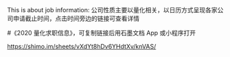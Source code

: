 This is about job information:
公司性质主要以量化相关，以日历方式呈现各家公司申请截止时间，点击时间旁边的链接可查看详情

#《2020 量化求职信息》，可复制链接后用石墨文档 App 或小程序打开

https://shimo.im/sheets/vXdYt8hDv6YHdtXv/knVAS/ 
